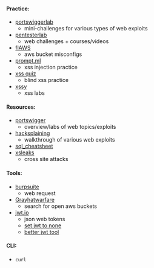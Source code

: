 #### Practice:
- [portswiggerlab](https://portswigger.net/web-security/all-labs)
	- mini-challenges for various types of web exploits
- [pentesterlab](https://pentesterlab.com/)
	- web challenges + courses/videos
- [flAWS](http://flaws.cloud/)
	- aws bucket misconfigs
- [prompt.ml](https://prompt.ml/0)
	- xss injection practice
- [xss quiz](https://xss-quiz.int21h.jp/)
	- blind xss practice
- [xssy](https://xssy.uk/)
	- xss labs

#### Resources:
- [portswigger](https://portswigger.net/web-security/all-topics)
	- overview/labs of web topics/exploits
- [hacksplaining](https://www.hacksplaining.com/)
	- walkthrough of various web exploits
- [sql_cheatsheet](https://drive.google.com/file/d/1pHedTKwETtRoUA3B3fpWCfLBixU4tTR0/view)
- [xsleaks](https://xsleaks.dev/)
	- cross site attacks

#### Tools:
- [burpsuite](https://portswigger.net/burp/releases/professional-community-2023-10-1-2)
	- web request 
- [Grayhatwarfare](https://grayhatwarfare.com/) 
	- search for open aws buckets
- [jwt.io](https://jwt.io/)
	- json web tokens
	- [set jwt to none](https://www.gavinjl.me/edit-jwt-online-alg-none/)
	- [better jwt tool](https://10015.io/tools/jwt-encoder-decoder)

#### CLI:
- `curl`
